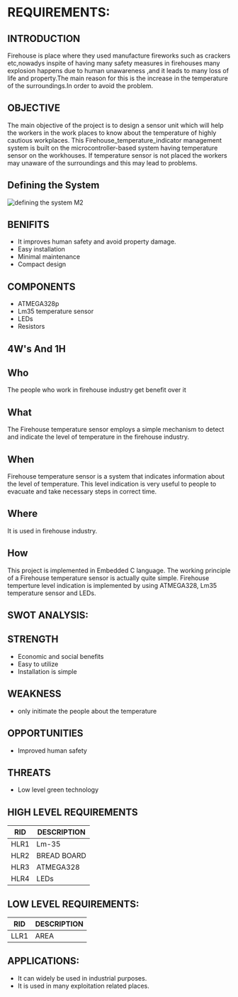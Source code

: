 # REQUIREMENTS:
## INTRODUCTION
Firehouse is place where they used manufacture fireworks such as crackers etc,nowadys inspite of having many safety measures in firehouses many explosion happens due to human unawareness ,and it leads to many loss of life and property.The main reason for this is the increase in the temperature of the surroundings.In order to avoid the problem.
## OBJECTIVE
The main objective of the project is to design a sensor unit which will help the workers in the work places to know about the temperature of highly cautious workplaces. This Firehouse_temperature_indicator management system is built on the microcontroller-based system having temperature sensor on the workhouses. If temperature sensor is not placed the workers may unaware of the surroundings and this may lead to problems.
## Defining the System
![defining the system M2](https://user-images.githubusercontent.com/101622270/163931284-56938ba6-1c4d-4f25-bfe5-0808c92668bc.PNG)
## BENIFITS
- It improves human safety and avoid property damage.
- Easy installation
- Minimal maintenance
- Compact design
## COMPONENTS
- ATMEGA328p
- Lm35 temperature sensor
- LEDs
- Resistors
## 4W's And 1H
## Who
The people who work in firehouse industry get benefit over it
## What
The Firehouse temperature sensor employs a simple mechanism to detect and indicate the level of temperature in the firehouse industry.
## When
Firehouse temperature sensor is a system that indicates information about the level of temperature. This level indication is very useful to people to evacuate and take necessary steps  in correct time.
## Where
It is used in firehouse industry.
## How
This project is implemented in Embedded C language. The working principle of a Firehouse temperature sensor is actually quite simple. Firehouse temperture level indication is implemented by using ATMEGA328, Lm35 temperature sensor and LEDs.
## SWOT ANALYSIS:
## STRENGTH
- Economic and social benefits
- Easy to utilize 
- Installation is simple
## WEAKNESS
- only initimate the people about the temperature
## OPPORTUNITIES
- Improved human safety
## THREATS
- Low level green technology
## HIGH LEVEL REQUIREMENTS
| RID | DESCRIPTION |
| --- | --- |
| HLR1 |	Lm-35|
| HLR2 |	BREAD BOARD|
| HLR3 |	ATMEGA328 |
| HLR4 |	LEDs |
## LOW LEVEL REQUIREMENTS:
| RID |	DESCRIPTION |
| --- | --- |
| LLR1 |	AREA |
## APPLICATIONS:
- It can widely be used in industrial purposes.
- It is used in many exploitation related places.
